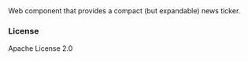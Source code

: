 ## <smev-news-ticker>

Web component that provides a compact (but expandable) news ticker.

### License

Apache License 2.0
